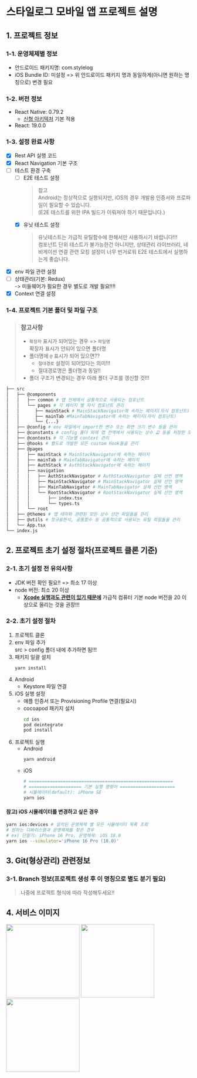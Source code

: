# 스타일로그 모바일 앱 프로젝트 설명

## 1. 프로젝트 정보

### 1-1. 운영체제별 정보

- 안드로이드 패키지명: com.stylelog
- iOS Bundle ID: 미설정 => 위 안드로이드 패키지 명과 동일하게(아니면 원하는 명칭으로) 변경 필요

### 1-2. 버전 정보

- React Native: 0.79.2
  - [신형 아키텍처](https://reactnative.dev/architecture/landing-page) 기본 적용
- React: 19.0.0

### 1-3. 설정 완료 사항

- [x] Rest API 실행 코드
- [x] React Navigation 기본 구조
- [ ] 테스트 환경 구축
  - [ ] E2E 테스트 설정
    > 참고  
    > Android는 정상적으로 실행되지만, iOS의 경우 개발용 인증서와 프로파일이 필요할 수 있습니다.  
    > (E2E 테스트를 위한 IPA 빌드가 이뤄져야 하기 때문입니다.)
  - [x] 유닛 테스트 설정
    > 유닛테스트는 가급적 유틸함수에 한해서만 사용하시기 바랍니다!!!  
    > 컴포넌트 단위 테스트가 불가능한건 아니지만, 상태관리 라이브러리, 네비게이션 연결 관련 모킹 설정이 너무 번거로워 E2E 테스트에서 실행하는게 좋습니다.
- [x] env 파일 관련 설정
- [ ] 상태관리(기본: Redux)  
       -> 미들웨어가 필요한 경우 별도로 개발 필요!!!!
- [x] Context 연결 설정

### 1-4. 프로젝트 기본 폴더 및 파일 구조

> ### 참고사항
>
> - `확장자` 표시가 되어있는 경우 => `파일명`  
>   확장자 표시가 안되어 있으면 폴더명
> - 폴더명에 `@` 표시가 되어 있으면??
>   - `절대경로` 설정이 되어있다는 의미!!!
>   - 절대경로명은 폴더명과 동일!!
> - 폴더 구조가 변경되는 경우 아래 폴더 구조를 갱신할 것!!!

```bash
├── src
│   ├── @components
│   │   ├── common # 앱 전체에서 공통적으로 사용되는 컴포넌트
│   │   └── pages # 각 페이지 별 자식 컴포넌트 관리
│   │      ├── mainStack # MainStackNavigator에 속하는 페이지(자식 컴포넌트)
│   │      ├── mainTab #MainTabNavigator에 속하는 페이지(자식 컴포넌트)
│   │      └── {...}
│   ├── @config # env 파일에서 import한 변수 또는 화면 크기 변수 등을 관리
│   ├── @constants # config 폴더 외에 앱 전역에서 사용되는 상수 값 등을 저장한 모든 파일을 관리
│   ├── @contexts # 각 기능별 context 관리
│   ├── @hooks # 별도로 개발한 모든 custom Hook들을 관리
│   ├── @pages
│   │   ├── mainStack # MainStackNavigator에 속하는 페이지
│   │   ├── mainTab # MainTabNavigator에 속하는 페이지
│   │   ├── AuthStack # AuthStackNavigator에 속하는 페이지
│   │   ├── navigation
│   │   │   ├── AuthStackNavigator # AuthStackNavigator 실제 선언 영역
│   │   │   ├── MainStackNavigator # MainStackNavigator 실제 선언 영역
│   │   │   ├── MainTabNavigator # MainTabNavigator 실제 선언 영역
│   │   │   └── RootStackNavigator # RootStackNavigator 실제 선언 영역
│   │   │       ├── index.tsx
│   │   │       └── types.ts
│   │   └── root
│   ├── @themes # 앱 테마와 관련된 모든 상수 선언 파일들을 관리
│   ├── @utils # 정규표현식, 공통함수 등 공통적으로 사용되는 유틸 파일들을 관리
│   └── App.tsx
└── index.js
```

## 2. 프로젝트 초기 설정 절차(프로젝트 클론 기준)

### 2-1. 초기 설정 전 유의사항

- JDK 버전 확인 필요!! => 최소 17 이상
- node 버전: 최소 20 이상
  - **<u>Xcode 실행과도 관련이 있기 때문에</u>** 가급적 컴퓨터 기본 node 버전을 20 이상으로 올리는 것을 권장!!!

### 2-2. 초기 설정 절차

1. 프로젝트 클론
2. env 파일 추가  
   src > config 폴더 내에 추가하면 됨!!!
3. 패키지 일괄 설치
   ```bash
   yarn install
   ```
4. Android
   - Keystore 파일 연결
5. iOS 실행 설정
   - 애플 인증서 또는 Provisioning Profile 연결(필요시)
   - cocoapod 패키지 설치
     ```bash
     cd ios
     pod deintegrate
     pod install
     ```
6. 프로젝트 실행
   - Android
     ```bash
     yarn android
     ```
   - iOS
     ```bash
     # =======================================================
     # ==================== 기본 실행 명령어 =====================
     # 시뮬레이터(default): iPhone SE
     yarn ios
     ```

#### 참고) iOS 시뮬레이터를 변경하고 싶은 경우

```bash
yarn ios:devices # 설치된 운영체제 별 모든 시뮬레이터 목록 조회
# 원하는 디바이스명과 운영체제를 찾은 경우
# ex) 단말기: iPhone 16 Pro, 운영체제: iOS 18.0
yarn ios --simulator='iPhone 16 Pro (18.0)'
```

## 3. Git(형상관리) 관련정보

### 3-1. Branch 정보(프로젝트 생성 후 이 명칭으로 별도 분기 필요)

> 나중에 프로젝트 형식에 따라 작성해두세요!!

## 4. 서비스 이미지

<p align="left">
  <img src="https://kr.object.ncloudstorage.com/githubimages/stylelog/Screenshot_20250605_142614_StyleLog.jpg" width="200px">
  <img src="https://kr.object.ncloudstorage.com/githubimages/stylelog/Screenshot_20250603_145104_StyleLog.jpg" width="200px">
  <img src="https://kr.object.ncloudstorage.com/githubimages/stylelog/Screenshot_20250605_141605_StyleLog.jpg" width="200px">
</p>
